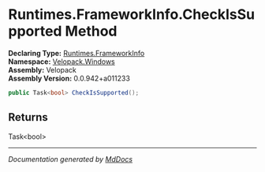 ﻿<!--  
  <auto-generated>   
    The contents of this file were generated by a tool.  
    Changes to this file may be list if the file is regenerated  
  </auto-generated>   
-->

# Runtimes.FrameworkInfo.CheckIsSupported Method

**Declaring Type:** [Runtimes.FrameworkInfo](../index.md)  
**Namespace:** [Velopack.Windows](../../../index.md)  
**Assembly:** Velopack  
**Assembly Version:** 0.0.942+a011233

```csharp
public Task<bool> CheckIsSupported();
```

## Returns

Task\<bool\>

___

*Documentation generated by [MdDocs](https://github.com/ap0llo/mddocs)*
